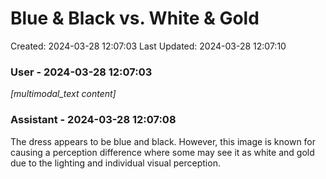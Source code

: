 # Blue & Black vs. White & Gold

Created: 2024-03-28 12:07:03
Last Updated: 2024-03-28 12:07:10

### User - 2024-03-28 12:07:03

*[multimodal_text content]*

### Assistant - 2024-03-28 12:07:08

The dress appears to be blue and black. However, this image is known for causing a perception difference where some may see it as white and gold due to the lighting and individual visual perception.

